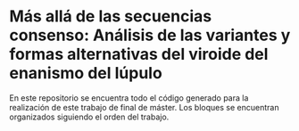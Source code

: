 # Más allá de las secuencias consenso: Análisis de las variantes y formas alternativas del viroide del enanismo del lúpulo

En este repositorio se encuentra todo el código generado para la realización de este trabajo de final de máster. Los bloques se encuentran organizados siguiendo el orden del trabajo.
